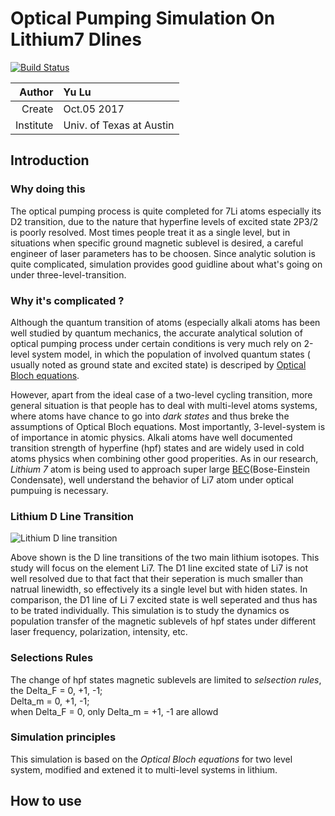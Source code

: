 # Optical Pumping Simulation On Lithium7 Dlines  
[![Build Status](https://travis-ci.org/SuperYuLu/OpticalPumpingLithium7Dline.svg?branch=master)](https://travis-ci.org/SuperYuLu/OpticalPumpingLithium7Dline)  

| Author | Yu Lu |
| ------:|:----- |
| Create | Oct.05 2017 |
| Institute | Univ. of Texas at Austin |  

## Introduction  
### Why doing this  
The optical pumping process is quite completed for 7Li atoms especially its D2 transition, due to the nature that hyperfine levels of excited state 2P3/2 is poorly resolved. Most times people treat it as a single level, but in situations when specific ground magnetic sublevel is desired, a careful engineer of laser parameters has to be choosen. Since analytic solution is quite complicated, simulation provides good guidline about what's going on under three-level-transition.  
### Why it's complicated ?
Although the quantum transition of atoms (especially alkali atoms has been well studied by quantum mechanics, the accurate analytical solution of optical pumping process under certain conditions is very much rely on 2-level system model, in which the population of involved quantum states ( usually noted as ground state and excited state) is descriped by [Optical Bloch equations](https://en.wikipedia.org/wiki/Maxwell%E2%80%93Bloch_equations).   

However, apart from the ideal case of a two-level cycling transition, more general situation is that people has to deal with multi-level atoms systems, where atoms have chance to go into *dark states* and thus breke the assumptions of Optical Bloch equations. Most importantly, 3-level-system is of importance in atomic physics. Alkali atoms have well documented transition strength of hyperfine (hpf) states and are widely used in cold atoms physics when combining other good properities. As in our research, *Lithium 7* atom is being used to approach super large [BEC](https://en.wikipedia.org/wiki/Bose%E2%80%93Einstein_condensate)(Bose-Einstein Condensate), well understand the behavior of Li7 atom under optical pumpuing is necessary.   

### Lithium D Line Transition  
![Lithium D line transition](https://github.com/SuperYuLu/OpticalPumpingLithium7Dline/blob/master/info/LiLevel.png)  

Above shown is the D line transitions of the two main lithium isotopes. This study will focus on the element Li7. The D1 line excited state of Li7 is not well resolved due to that fact that their seperation is much smaller than natrual linewidth, so effectively its a single level but with hiden states. In comparison, the D1 line of Li 7 excited state is well seperated and thus has to be trated individually. This simulation is to study the dynamics os population transfer of the magnetic sublevels of hpf states under different laser frequency, polarization, intensity, etc.   

###  Selections Rules    
The change of hpf states magnetic sublevels are limited to *selsection rules*, the 
Delta_F = 0, +1, -1;  
Delta_m = 0, +1, -1;  
when Delta_F = 0, only Delta_m = +1, -1 are allowd  

### Simulation principles  
This simulation is based on the *Optical Bloch equations* for two level system, modified and extened it to multi-level systems in lithium.

## How to use  


